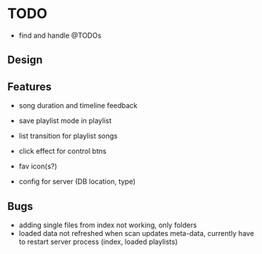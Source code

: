 TODO
====

 - find and handle @TODOs

Design
------


Features
--------

 - song duration and timeline feedback
 - save playlist mode in playlist

 - list transition for playlist songs
 - click effect for control btns
 - fav icon(s?)
 - config for server (DB location, type)

Bugs
----

 - adding single files from index not working, only folders
 - loaded data not refreshed when scan updates meta-data, currently have to restart server process (index, loaded playlists)
